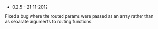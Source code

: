  - 0.2.5 - 21-11-2012
   
  Fixed a bug where the routed params were passed as an array rather than as separate arguments to routing functions.